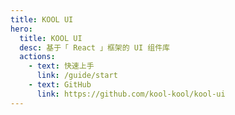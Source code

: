 ```yaml
---
title: KOOL UI
hero:
  title: KOOL UI
  desc: 基于「 React 」框架的 UI 组件库
  actions:
    - text: 快速上手
      link: /guide/start
    - text: GitHub
      link: https://github.com/kool-kool/kool-ui
---
```

